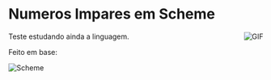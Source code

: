 # Numeros Impares em Scheme
<img align="right" alt="GIF" src="https://upload.wikimedia.org/wikipedia/commons/thumb/3/39/Lambda_lc.svg/200px-Lambda_lc.svg.png" />

Teste estudando ainda a linguagem.

Feito em base:

  ![Scheme](https://img.shields.io/badge/-Scheme-black?style=flat&logo=Scheme)
